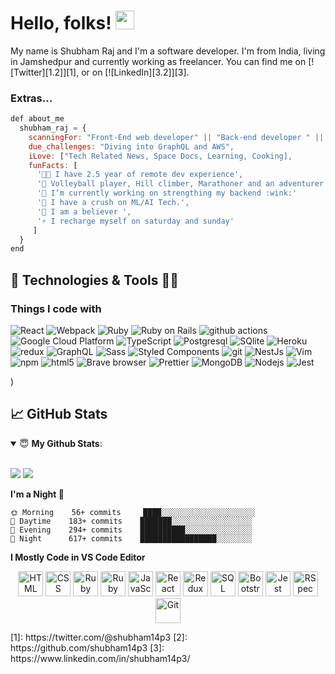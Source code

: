 # Hello, folks! <img src="https://raw.githubusercontent.com/MartinHeinz/MartinHeinz/master/wave.gif" width="30px">

My name is Shubham Raj and I'm a software developer. I'm from India, living in Jamshedpur and currently working as freelancer. You can find me on [![Twitter][1.2]][1], or on [![LinkedIn][3.2]][3].

### Extras...

```javascript
def about_me
  shubham_raj = {
    scanningFor: "Front-End web developer" || "Back-end developer " || "Full-Stack Developer",
    due_challenges: "Diving into GraphQL and AWS",
    iLove: ["Tech Related News, Space Docs, Learning, Cooking],
    funFacts: [
      '👨‍💻 I have 2.5 year of remote dev experience',
      '👯 Volleyball player, Hill climber, Marathoner and an adventurer',
      '🔭 I’m currently working on strengthing my backend :wink:'
      '🌱 I have a crush on ML/AI Tech.',
      '🤝 I am a believer ',
      '⚡ I recharge myself on saturday and sunday'
     ]
  }
end
```

## 🔧 Technologies & Tools 🧑‍💻

<h3>Things I code with</h3>
<p>
  <img alt="React" src="https://img.shields.io/badge/-React-45b8d8?style=flat-square&logo=react&logoColor=white" />
  <img alt="Webpack" src="https://img.shields.io/badge/-Webpack-8DD6F9?style=flat-square&logo=webpack&logoColor=white" /> 
  <img alt="Ruby" src="https://img.shields.io/badge/-Ruby-46a2f1?style=flat-square&logo=ruby&logoColor=white" />
  <img alt="Ruby on Rails" src="https://img.shields.io/badge/-Rails-46a2f1?style=flat-square&logo=Ruby-on-Rails&logoColor=white" />
    <img alt="github actions" src="https://img.shields.io/badge/-Github_Actions-2088FF?style=flat-square&logo=github-actions&logoColor=white" />
  <img alt="Google Cloud Platform" src="https://img.shields.io/badge/-Google_Cloud_Platform-1a73e8?style=flat-square&logo=google-cloud&logoColor=white" />
  <img alt="TypeScript" src="https://img.shields.io/badge/-TypeScript-007ACC?style=flat-square&logo=typescript&logoColor=white" />
  <img alt="Postgresql" src="https://img.shields.io/badge/-Postgresql-311C87?style=flat-square&logo=postgresql&logoColor=white" />
  <img alt="SQlite" src="https://img.shields.io/badge/-SQlite-311C87?style=flat-square&logo=sqlite&logoColor=white" />
  <img alt="Heroku" src="https://img.shields.io/badge/-Heroku-430098?style=flat-square&logo=heroku&logoColor=white" />
  <img alt="redux" src="https://img.shields.io/badge/-Redux-764ABC?style=flat-square&logo=redux&logoColor=white" />
  <img alt="GraphQL" src="https://img.shields.io/badge/-GraphQL-E10098?style=flat-square&logo=graphql&logoColor=white" />
  <img alt="Sass" src="https://img.shields.io/badge/-Sass-CC6699?style=flat-square&logo=sass&logoColor=white" />
  <img alt="Styled Components" src="https://img.shields.io/badge/-Styled_Components-db7092?style=flat-square&logo=styled-components&logoColor=white" />
  <img alt="git" src="https://img.shields.io/badge/-Git-F05032?style=flat-square&logo=git&logoColor=white" />
  <img alt="NestJs" src="https://img.shields.io/badge/-NestJs-ea2845?style=flat-square&logo=nestjs&logoColor=white" />
  <img alt="Vim" src="https://img.shields.io/badge/-Vim-DD0031?style=flat-square&logo=vim&logoColor=white" />
  <img alt="npm" src="https://img.shields.io/badge/-NPM-CB3837?style=flat-square&logo=npm&logoColor=white" />
  <img alt="html5" src="https://img.shields.io/badge/-HTML5-E34F26?style=flat-square&logo=html5&logoColor=white" />
  <img alt="Brave browser" src="https://img.shields.io/badge/-Brave_Browser-FB542B?style=flat-square&logo=brave&logoColor=white" />
  <img alt="Prettier" src="https://img.shields.io/badge/-Prettier-F7B93E?style=flat-square&logo=prettier&logoColor=white" />
  <img alt="MongoDB" src="https://img.shields.io/badge/-MongoDB-13aa52?style=flat-square&logo=mongodb&logoColor=white" />
  <img alt="Nodejs" src="https://img.shields.io/badge/-Nodejs-43853d?style=flat-square&logo=Node.js&logoColor=white" />
  <img alt="Jest" src="https://img.shields.io/badge/-Jest-43853d?style=flat-square&logo=Jest&logoColor=white" />
</p>)

## &#x1f4c8; GitHub Stats

<details open>
 <summary> 😇 <b>My Github Stats</b>: </summary>

<br>

<p align = "left">
  <img src = "https://github-readme-stats.vercel.app/api?username=shubham14p3&show_icons=true&theme=tokyonight&line_height=27">
  <img src = "https://github-readme-stats.vercel.app/api/top-langs/?username=shubham14p3&hide=css,java,html&theme=tokyonight">
</p>

</details>

<!--START_SECTION:waka-->

**I'm a Night 🦉**

```text
🌞 Morning    56+ commits     ████░░░░░░░░░░░░░░░░░░░░░
🌆 Daytime    183+ commits    ███████░░░░░░░░░░░░░░░░░░
🌃 Evening    294+ commits    ██████████░░░░░░░░░░░░░░░
🌙 Night      617+ commits    █████████████████░░░░░░░░

```

**I Mostly Code in VS Code Editor**

<p align="center">
  <span align="center" class="d-flex">
    <img title="HTML" alt="HTML" height=40 src="https://www.w3.org/html/logo/downloads/HTML5_Badge_256.png">
    <img title="CSS" alt="CSS" height=40
      src="https://www.kindpng.com/picc/m/464-4640184_css3-png-download-css-icon-transparent-png.png">
    <img title="Ruby" alt="Ruby" height=40 src="https://blog.mwpreston.net/wp-content/uploads/2018/09/ruby-logo.png">
    <img title="Ruby On Rails" alt="Ruby On Rails" height=40 src="https://guides.rubyonrails.org/images/favicon.ico">
    <img title="JavaScript" alt="JavaScript" height=40
      src="https://upload.wikimedia.org/wikipedia/commons/thumb/9/99/Unofficial_JavaScript_logo_2.svg/600px-Unofficial_JavaScript_logo_2.svg.png">
    <img title="React" alt="React" height=40 src="https://cdn.worldvectorlogo.com/logos/react-1.svg">
    <img title="Redux" alt="Redux" height=40 src="https://seeklogo.com/images/R/redux-logo-9CA6836C12-seeklogo.com.png">
    <img title="SQL" alt="SQL" height=40
      src="https://e7.pngegg.com/pngimages/614/744/png-clipart-mysql-database-mariadb-dolphin-marine-mammal-animals.png">
    <img title="Bootstrap" alt="Bootstrap" height=40
      src="https://upload.wikimedia.org/wikipedia/commons/thumb/b/b2/Bootstrap_logo.svg/480px-Bootstrap_logo.svg.png">
    <img title="Jest" alt="Jest" height=40 src="https://jestjs.io/img/jest-card-run.svg">
    <img title="RSpec" alt="RSpec" height=40 src="https://seeklogo.com/images/R/rspec-logo-DA1EE19A18-seeklogo.com.png">
    <img title="Git" alt="Git" height=40 src="https://git-scm.com/images/logos/downloads/Git-Icon-1788C.png">
  </span>
</p>
<!-- links to your social media accounts -->
[1]: https://twitter.com/@shubham14p3
[2]: https://github.com/shubham14p3
[3]: https://www.linkedin.com/in/shubham14p3/

